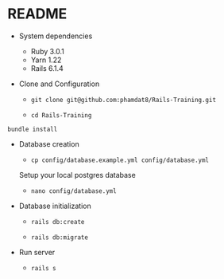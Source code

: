 # README

* System dependencies
  - Ruby 3.0.1
  - Yarn 1.22
  - Rails 6.1.4

* Clone and Configuration
  - `git clone git@github.com:phamdat8/Rails-Training.git`
  
  - `cd Rails-Training`
  
```console
bundle install
```
* Database creation

  - `cp config/database.example.yml config/database.yml`
  
  Setup your local postgres database 
  - `nano config/database.yml`

* Database initialization

  - `rails db:create`
  
  - `rails db:migrate`
* Run server

  - `rails s`

